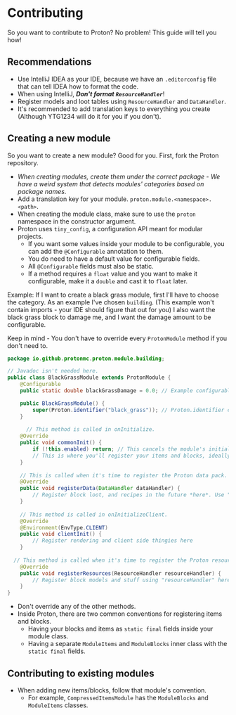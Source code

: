 # Contributing
So you want to contribute to Proton? No problem! This guide will tell you how!

## Recommendations
* Use IntelliJ IDEA as your IDE, because we have an `.editorconfig` file that can tell IDEA how to format the code.
* When using IntelliJ, ***Don't format `ResourceHandler`***!
* Register models and loot tables using `ResourceHandler` and `DataHandler`.
* It's recommended to add translation keys to everything you create (Although YTG1234 will do it for you if you don't).

## Creating a new module
So you want to create a new module? Good for you.
First, fork the Proton repository.

* *When creating modules, create them under the correct package - We have a weird system that detects modules' categories based on package names*.
* Add a translation key for your module. `proton.module.<namespace>.<path>`.
* When creating the module class, make sure to use the `proton` namespace in the constructor argument.
* Proton uses `tiny_config`, a configuration API meant for modular projects.
    * If you want some values inside your module to be configurable, you can add the `@Configurable` annotation to them.
    * You do need to have a default value for configurable fields.
    * All `@Configurable` fields must also be static.
    * If a method requires a `float` value and you want to make it configurable, make it a `double` and cast it to `float` later.

Example:
If I want to create a black grass module, first I'll have to choose the category. As an example I've chosen `building`. (This example won't contain imports - your IDE should figure that out for you)
I also want the black grass block to damage me, and I want the damage amount to be configurable.

Keep in mind - You don't have to override every `ProtonModule` method if you don't need to.
```java
package io.github.protonmc.proton.module.building;

// Javadoc isn't needed here.
public class BlackGrassModule extends ProtonModule {
    @Configurable
    public static double blackGrassDamage = 0.0; // Example configurable field. This field will appear in the config screen, and will require a translation key.

    public BlackGrassModule() {
        super(Proton.identifier("black_grass")); // Proton.identifier constructs an identifier object with the namepsace "proton".
    }
  
      // This method is called in onInitialize.
    @Override
    public void commonInit() {
        if (!this.enabled) return; // This cancels the module's initialization if it's disabled - "enabled" is inherited from "ProtonModule".
        // This is where you'll register your items and blocks, ideally using "ProtonRegisterHandler".
    }
  
    // This is called when it's time to register the Proton data pack.
    @Override
    public void registerData(DataHandler dataHandler) {
        // Register block loot, and recipes in the future *here*. Use "dataHandler" for this.
    }
  
    // This method is called in onInitializeClient.
    @Override
    @Environment(EnvType.CLIENT)
    public void clientInit() {
        // Register rendering and client side thingies here
    }
  
  // This method is called when it's time to register the Proton resource pack.
    @Override
    public void registerResources(ResourceHandler resourceHandler) {
        // Register block models and stuff using "resourceHandler" here.
    }
}
```
* Don't override any of the other methods.
* Inside Proton, there are two common conventions for registering items and blocks.
    * Having your blocks and items as `static final` fields inside your module class.
    * Having a separate `ModuleItems` and `ModuleBlocks` inner class with the `static final` fields.

## Contributing to existing modules
* When adding new items/blocks, follow that module's convention.
    * For example, `CompressedItemsModule` has the `ModuleBlocks` and `ModuleItems` classes.

